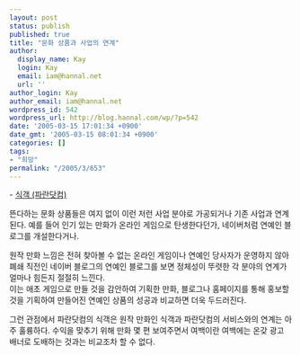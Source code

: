 ```yaml
---
layout: post
status: publish
published: true
title: "문화 상품과 사업의 연계"
author:
  display_name: Kay
  login: Kay
  email: iam@hannal.net
  url: ''
author_login: Kay
author_email: iam@hannal.net
wordpress_id: 542
wordpress_url: http://blog.hannal.com/wp/?p=542
date: '2005-03-15 17:01:34 +0900'
date_gmt: '2005-03-15 08:01:34 +0900'
categories: []
tags:
- "희망"
permalink: "/2005/3/653"
---
```

<p>- <a href="http://sik.paran.com/f_view.htm?uid=car_007">식객 (파란닷컴)</a></p>
<p>뜬다하는 문화 상품들은 여지 없이 이런 저런 사업 분야로 가공되거나 기존 사업과 연계된다. 예를 들어 인기 있는 만화가 온라인 게임으로 탄생한다던가, 네이버처럼 연예인 블로그를 개설한다거나.</p>
<p>원작 만화 느낌은 전혀 찾아볼 수 없는 온라인 게임이나 연예인 당사자가 운영하지 않아 폐쇄 직전인 네이버 블로그의 연예인 블로그를 보면 정체성이 뚜렷한 각 분야의 연계가 얼마나 힘든지 절절히 느낀다.<br />
이는 애초 게임으로 만들 것을 감안하여 기획한 만화, 블로그나 홈페이지를 통해 홍보할 것을 기획하여 만들어진 연예인 상품의 성공과 비교하면 더욱 두드러진다.</p>
<p>그런 관점에서 파란닷컴의 식객은 원작 만화인 식객과 파란닷컴의 서비스와의 연계는 아주 훌륭하다. 수익을 맞추기 위해 만화 몇 편 보여주면서 여백이란 여백에는 온갖 광고 배너로 도배하는 것과는 비교조차 할 수 없다.</p>
